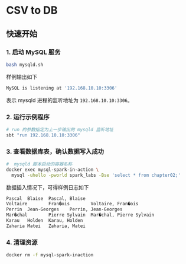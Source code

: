 # CSV to DB

## 快速开始

### 1. 启动 MySQL 服务
```bash
bash mysqld.sh
```

样例输出如下

```bash
MySQL is listening at '192.168.10.10:3306'
```

表示 mysqld 进程的监听地址为 `192.168.10.10:3306`。

### 2. 运行示例程序
```bash
# run 的参数指定为上一步输出的 mysqld 监听地址
sbt "run 192.168.10.10:3306"
```

### 3. 查看数据库表，确认数据写入成功
```bash
#  mysqld 脚本启动的容器名称
docker exec mysql-spark-in-action \
  mysql -uhello -pworld spark_labs -Bse 'select * from chapter02;'
```

数据插入情况下，可得样例日志如下

```bash
Pascal  Blaise  Pascal, Blaise
Voltaire        Fran�ois        Voltaire, Fran�ois
Perrin  Jean-Georges    Perrin, Jean-Georges
Mar�chal        Pierre Sylvain  Mar�chal, Pierre Sylvain
Karau   Holden  Karau, Holden
Zaharia Matei   Zaharia, Matei
```

### 4. 清理资源
```bash
docker rm -f mysql-spark-inaction
```

